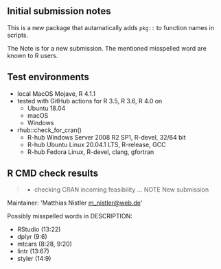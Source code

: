 ## Initial submission notes

This is a new package that autamatically adds `pkg::` to function names in scripts.

The Note is for a new submission. The mentioned misspelled word are known to R users.



## Test environments

* local MacOS Mojave, R 4.1.1
* tested with GitHub actions for R 3.5, R 3.6, R 4.0 on
  - Ubuntu 18.04
  - macOS
  - Windows
* rhub::check_for_cran()
  - R-hub Windows Server 2008 R2 SP1, R-devel, 32/64 bit
  - R-hub Ubuntu Linux 20.04.1 LTS, R-release, GCC
  - R-hub Fedora Linux, R-devel, clang, gfortran


## R CMD check results

> * checking CRAN incoming feasibility ... NOTE
  New submission
  
Maintainer: 'Matthias Nistler <m_nistler@web.de>'
  
Possibly misspelled words in DESCRIPTION:

  * RStudio (13:22)
  * dplyr (9:6)
  * mtcars (8:28, 9:20)
  * lintr (13:67)
  * styler (14:9)
